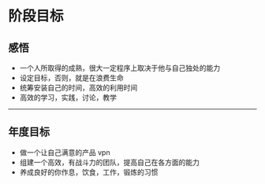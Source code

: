 # 阶段目标 #
## 感悟 ##
- 一个人所取得的成熟，很大一定程序上取决于他与自己独处的能力
- 设定目标，否则，就是在浪费生命
- 统筹安装自己的时间，高效的利用时间
- 高效的学习，实践，讨论，教学

----------
## 年度目标 ##
- 做一个让自己满意的产品 vpn
- 组建一个高效，有战斗力的团队，提高自己在各方面的能力
- 养成良好的你作息，饮食，工作，锻炼的习惯


